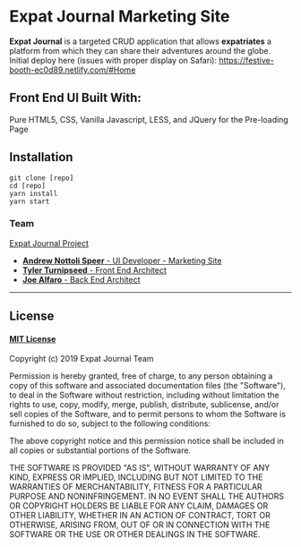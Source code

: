# Expat Journal Marketing Site

**Expat Journal** is a targeted CRUD application that allows **expatriates** a platform from which they can share their adventures around the globe.
Initial deploy here (issues with proper display on Safari): https://festive-booth-ec0d89.netlify.com/#Home


<b>Front End UI Built With:</b>
--
Pure HTML5, CSS, Vanilla Javascript, 
LESS, and JQuery for the Pre-loading Page

## Installation

```
git clone [repo]
cd [repo]
yarn install
yarn start
```

### Team

[Expat Journal Project](https://github.com/expat-journal-lambda-school)

- [**Andrew Nottoli Speer** - UI Developer - Marketing Site](https://github.com/nottolivc)
- [**Tyler Turnipseed** - Front End Architect](https://github.com/techturnip)
- [**Joe Alfaro** - Back End Architect](https://github.com/Joe-Alfaro)

---

## License

#### [MIT License](https://choosealicense.com/licenses/mit/)

Copyright (c) 2019 Expat Journal Team

Permission is hereby granted, free of charge, to any person obtaining a copy
of this software and associated documentation files (the "Software"), to deal
in the Software without restriction, including without limitation the rights
to use, copy, modify, merge, publish, distribute, sublicense, and/or sell
copies of the Software, and to permit persons to whom the Software is
furnished to do so, subject to the following conditions:

The above copyright notice and this permission notice shall be included in all
copies or substantial portions of the Software.

THE SOFTWARE IS PROVIDED "AS IS", WITHOUT WARRANTY OF ANY KIND, EXPRESS OR
IMPLIED, INCLUDING BUT NOT LIMITED TO THE WARRANTIES OF MERCHANTABILITY,
FITNESS FOR A PARTICULAR PURPOSE AND NONINFRINGEMENT. IN NO EVENT SHALL THE
AUTHORS OR COPYRIGHT HOLDERS BE LIABLE FOR ANY CLAIM, DAMAGES OR OTHER
LIABILITY, WHETHER IN AN ACTION OF CONTRACT, TORT OR OTHERWISE, ARISING FROM,
OUT OF OR IN CONNECTION WITH THE SOFTWARE OR THE USE OR OTHER DEALINGS IN THE
SOFTWARE.
